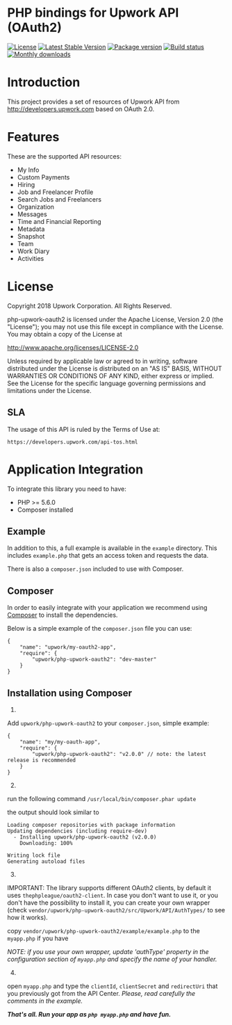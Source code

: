 PHP bindings for Upwork API (OAuth2)
============

[![License](http://img.shields.io/packagist/l/upwork/php-upwork-oauth2.svg)](http://www.apache.org/licenses/LICENSE-2.0.html)
[![Latest Stable Version](https://poser.pugx.org/upwork/php-upwork-oauth2/v/stable.svg)](https://github.com/upwork/php-upwork-oauth2/releases)
[![Package version](http://img.shields.io/packagist/v/upwork/php-upwork-oauth2.svg)](https://packagist.org/packages/upwork/php-upwork-oauth2)
[![Build status](https://github.com/upwork/php-upwork-oauth2/workflows/build/badge.svg)](https://github.com/upwork/php-upwork-oauth2/actions)
[![Monthly downloads](http://img.shields.io/packagist/dm/upwork/php-upwork-oauth2.svg)](https://packagist.org/packages/upwork/php-upwork-oauth2)

# Introduction
This project provides a set of resources of Upwork API from http://developers.upwork.com
 based on OAuth 2.0.

# Features
These are the supported API resources:

* My Info
* Custom Payments
* Hiring
* Job and Freelancer Profile
* Search Jobs and Freelancers
* Organization
* Messages
* Time and Financial Reporting
* Metadata
* Snapshot
* Team
* Work Diary
* Activities

# License

Copyright 2018 Upwork Corporation. All Rights Reserved.

php-upwork-oauth2 is licensed under the Apache License, Version 2.0 (the "License");
you may not use this file except in compliance with the License.
You may obtain a copy of the License at

http://www.apache.org/licenses/LICENSE-2.0

Unless required by applicable law or agreed to in writing, software
distributed under the License is distributed on an "AS IS" BASIS,
WITHOUT WARRANTIES OR CONDITIONS OF ANY KIND, either express or implied.
See the License for the specific language governing permissions and
limitations under the License.

## SLA
The usage of this API is ruled by the Terms of Use at:

    https://developers.upwork.com/api-tos.html

# Application Integration
To integrate this library you need to have:

* PHP >= 5.6.0
* Composer installed

## Example
In addition to this, a full example is available in the `example` directory. 
This includes `example.php` that gets an access token and requests the data.

There is also a `composer.json` included to use with Composer.

## Composer
In order to easily integrate with your application we recommend using
[Composer](https://getcomposer.org) to install the dependencies.

Below is a simple example of the `composer.json` file you can use:

    {
        "name": "upwork/my-oauth2-app",
        "require": {
            "upwork/php-upwork-oauth2": "dev-master"
        }
    }

## Installation using Composer
1.
Add `upwork/php-upwork-oauth2` to your `composer.json`, simple example:
```
{
    "name": "my/my-oauth-app",
    "require": {
        "upwork/php-upwork-oauth2": "v2.0.0" // note: the latest release is recommended
    }
}
```

2.
run the following command `/usr/local/bin/composer.phar update`

the output should look similar to
```
Loading composer repositories with package information
Updating dependencies (including require-dev)
  - Installing upwork/php-upwork-oauth2 (v2.0.0)
    Downloading: 100%         

Writing lock file
Generating autoload files
```

3.
IMPORTANT:
The library supports different OAuth2 clients, by default it uses `thephpleague/oauth2-client`. 
In case you don't want to use it, or you don't have the possibility to install it, you can create 
your own wrapper (check `vendor/upwork/php-upwork-oauth2/src/Upwork/API/AuthTypes/` to see how it works).

copy `vendor/upwork/php-upwork-oauth2/example/example.php` to the `myapp.php` if you have

*NOTE: if you use your own wrapper, update 'authType' property in the configuration section of
`myapp.php` and specify the name of your handler.*

4.
open `myapp.php` and type the `clientId`, `clientSecret` and `redirectUri` that you previously got from the API Center.
*Please, read carefully the comments in the example.*

***That's all. Run your app as `php myapp.php` and have fun.***
